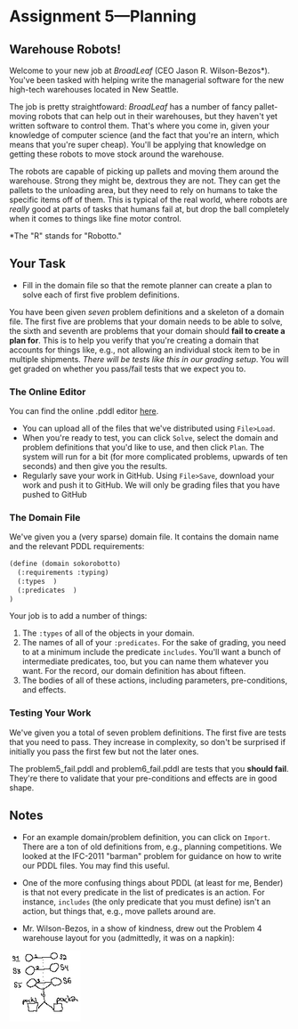 # Assignment 5—Planning

## Warehouse Robots!

Welcome to your new job at _BroadLeaf_ (CEO Jason R. Wilson-Bezos\*).
You've been tasked with helping write the managerial software for the 
new high-tech warehouses located in New Seattle.

The job is pretty straightfoward: _BroadLeaf_ has a number of fancy 
pallet-moving robots that can help out in their warehouses, but they
haven't yet written software to control them. That's where you come
in, given your knowledge of computer science (and the fact that you're
an intern, which means that you're super cheap). You'll be applying
that knowledge on getting these robots to move stock around the 
warehouse.

The robots are capable of picking up pallets and moving them around 
the warehouse. Strong they might be, dextrous they are not. They can
get the pallets to the unloading area, but they need to rely on humans
to take the specific items off of them. This is typical of the real
world, where robots are _really_ good at parts of tasks that humans
fail at, but drop the ball completely when it comes to things like 
fine motor control.

\*The "R" stands for "Robotto."

## Your Task

* Fill in the domain file so that the remote planner can create a plan
to solve each of first five problem definitions.

You have been given _seven_ problem definitions and a skeleton of a 
domain file. The first five are problems that your domain needs to be
able to solve, the sixth and seventh are problems that your domain
should __fail to create a plan for__. This is to help you verify that
you're creating a domain that accounts for things like, e.g., not 
allowing an individual stock item to be in multiple shipments. _There
will be tests like this in our grading setup_. You will get graded on
whether you pass/fail tests that we expect you to.

### The Online Editor

You can find the online .pddl editor [here](
http://editor.planning.domains/#).

* You can upload all of the files that we've distributed using
`File>Load`.
* When you're ready to test, you can click `Solve`, select the domain
and problem definitions that you'd like to use, and then click `Plan`.
The system will run for a bit (for more complicated problems, upwards
of ten seconds) and then give you the results.
* Regularly save your work in GitHub.  Using `File>Save`, download
your work and push it to GitHub.  We will only be grading files
that you have pushed to GitHub

### The Domain File

We've given you a (very sparse) domain file. It contains the domain
name and the relevant PDDL requirements:

```
(define (domain sokorobotto)
  (:requirements :typing)
  (:types  )
  (:predicates  )
)
```

Your job is to add a number of things:

1. The `:types` of all of the objects in your domain.
2. The names of all of your `:predicates`. For the sake of grading, you
need to at a minimum include the predicate `includes`. You'll want a
bunch of intermediate predicates, too, but you can name them whatever
you want. For the record, our domain definition has about fifteen.
3. The bodies of all of these actions, including parameters, pre-conditions, 
and effects.


### Testing Your Work

We've given you a total of seven problem definitions. The first five
are tests that you need to pass. They increase in complexity, so don't
be surprised if initially you pass the first few but not the later 
ones.

The problem5_fail.pddl and problem6_fail.pddl are tests that you __should fail__. 
They're there to validate that your pre-conditions and effects are in good
shape.

## Notes

* For an example domain/problem definition, you can click on `Import`.
There are a ton of old definitions from, e.g., planning competitions.
We looked at the IFC-2011 "barman" problem for guidance on how to 
write our PDDL files. You may find this useful.

* One of the more confusing things about PDDL (at least for me,
Bender) is that not every predicate in the list of predicates is an 
action. For instance, `includes` (the only predicate that you must
define) isn't an action, but things that, e.g., move pallets around
are.

* Mr. Wilson-Bezos, in a show of kindness, drew out the Problem 4 
warehouse layout for you (admittedly, it was on a napkin):

![map](./lol.jpg)
